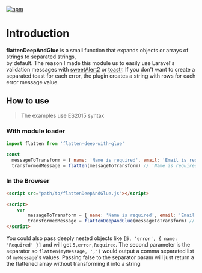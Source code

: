 [![npm](https://img.shields.io/npm/v/flatten-deep-and-glue.svg)](https://www.npmjs.com/package/flatten-deep-and-glue)

# Introduction

**flattenDeepAndGlue** is a small function that expands objects or arrays of strings to separated strings, <br> by default.
The reason I made this module us to easily use Laravel's validation messages with [sweetAlert2](https://github.com/limonte/sweetalert2) or [toastr](https://github.com/CodeSeven/toastr).
If you don't want to create a separated toast for each error, the plugin creates a string with rows for each error message value.

## How to use
> The examples use ES2015 syntax
### With module loader
```js
import flatten from 'flatten-deep-with-glue'

const 
  messageToTransform = { name: 'Name is required', email: 'Email is required' },
  transformedMessage = flatten(messageToTransform) // 'Name is required <br/>Email is required'
```

### In the Browser
```html
<script src="path/to/flattenDeepAndGlue.js"></script>

<script>
    var 
        messageToTransform = { name: 'Name is required', email: 'Email is required' },
        transformedMessage = flattenDeepAndGlue(messageToTransform) // 'Name is required <br/>Email is required'
</script>
```

You could also pass deeply nested objects like `[5, 'error', { name: 'Required' }]` and will get `5,error,Required`.
The second parameter is the separator so `flatten(myMessage, ',')` would output a comma separated list of `myMessage`'s values.
Passing false to the separator param will just return a the flattened array without transforming it into a string